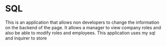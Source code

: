# SQL
This is an application that allows non developers to change the information on the backend of the page.
It allows a manager to view company roles and also be able to modify roles and employees.
This application uses my sql and inquirer to store 